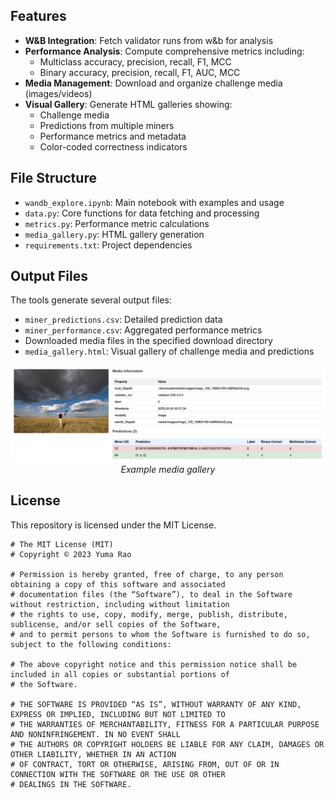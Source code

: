 
## Features

- **W&B Integration**: Fetch validator runs from w&b for analysis
- **Performance Analysis**: Compute comprehensive metrics including:
  - Multiclass accuracy, precision, recall, F1, MCC
  - Binary accuracy, precision, recall, F1, AUC, MCC
- **Media Management**: Download and organize challenge media (images/videos)
- **Visual Gallery**: Generate HTML galleries showing:
  - Challenge media
  - Predictions from multiple miners
  - Performance metrics and metadata
  - Color-coded correctness indicators

## File Structure

- `wandb_explore.ipynb`: Main notebook with examples and usage
- `data.py`: Core functions for data fetching and processing
- `metrics.py`: Performance metric calculations
- `media_gallery.py`: HTML gallery generation
- `requirements.txt`: Project dependencies

## Output Files

The tools generate several output files:
- `miner_predictions.csv`: Detailed prediction data
- `miner_performance.csv`: Aggregated performance metrics
- Downloaded media files in the specified download directory
- `media_gallery.html`: Visual gallery of challenge media and predictions

<p align="center">
  <img src="static/example_gallery.png" alt="W&B Explorer Screenshot" width="800"/>
  <br>
  <em>Example media gallery</em>
</p>


## License
This repository is licensed under the MIT License.
```text
# The MIT License (MIT)
# Copyright © 2023 Yuma Rao

# Permission is hereby granted, free of charge, to any person obtaining a copy of this software and associated
# documentation files (the “Software”), to deal in the Software without restriction, including without limitation
# the rights to use, copy, modify, merge, publish, distribute, sublicense, and/or sell copies of the Software,
# and to permit persons to whom the Software is furnished to do so, subject to the following conditions:

# The above copyright notice and this permission notice shall be included in all copies or substantial portions of
# the Software.

# THE SOFTWARE IS PROVIDED “AS IS”, WITHOUT WARRANTY OF ANY KIND, EXPRESS OR IMPLIED, INCLUDING BUT NOT LIMITED TO
# THE WARRANTIES OF MERCHANTABILITY, FITNESS FOR A PARTICULAR PURPOSE AND NONINFRINGEMENT. IN NO EVENT SHALL
# THE AUTHORS OR COPYRIGHT HOLDERS BE LIABLE FOR ANY CLAIM, DAMAGES OR OTHER LIABILITY, WHETHER IN AN ACTION
# OF CONTRACT, TORT OR OTHERWISE, ARISING FROM, OUT OF OR IN CONNECTION WITH THE SOFTWARE OR THE USE OR OTHER
# DEALINGS IN THE SOFTWARE.
```
